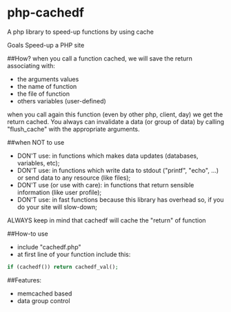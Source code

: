php-cachedf
===========

A php library to speed-up functions by using cache

Goals
Speed-up a PHP site

##How?
when you call a function cached, we will save the return associating with: 
* the arguments values
* the name of function
* the file of function
* others variables (user-defined)

when you call again this function (even by other php, client, day) we get the return cached. You always can invalidate a data (or group of data) by calling "flush_cache" with the appropriate arguments.

##when NOT to use
* DON'T use: in functions which makes data updates (databases, variables, etc);
* DON'T use: in functions which write data to stdout ("printf", "echo", ...) or send data to any resource (like files);
* DON'T use (or use with care): in functions that return sensible information (like user profile);
* DON'T use: in fast functions because this library has overhead so, if you do your site will slow-down;

ALWAYS keep in mind that cachedf will cache the "return" of function

##How-to use
* include "cachedf.php"
* at first line of your function include this: 
```php
if (cachedf()) return cachedf_val();
```

##Features:
* memcached based
* data group control